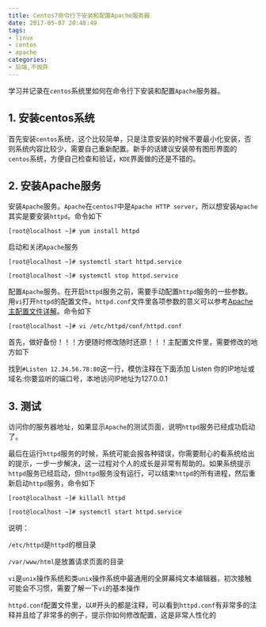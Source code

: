 ```yaml
---
title: Centos7命令行下安装和配置Apache服务器
date: 2017-05-07 20:48:49
tags:
- linux
- centos
- apache
categories:
- 后端,不抛弃
---
```


学习并记录在`centos`系统里如何在命令行下安装和配置`Apache`服务器。

<!--more-->

## 1. 安装centos系统

首先安装`centos`系统，这个比较简单，只是注意安装的时候不要最小化安装，否则系统内容比较少，需要自己重新配置。新手的话建议安装带有图形界面的`centos`系统，方便自己检查和验证，`KDE`界面做的还是不错的。

## 2. 安装Apache服务

安装`Apache`服务。`Apache`在`centos7`中是`Apache HTTP server`，所以想安装`Apache`其实是要安装`httpd`。命令如下
```shell
[root@localhost ~]# yum install httpd
```

启动和关闭`Apache`服务

```shell
[root@localhost ~]# systemctl start httpd.service

[root@localhost ~]# systemctl stop httpd.service
```

配置`Apache`服务。在开启`httpd`服务之前，需要手动配置`httpd`服务的一些参数。用`vi`打开`httpd`的配置文件。`httpd.conf`文件里各项参数的意义可以参考[Apache主配置文件详解](http://www.linuxidc.com/Linux/2015-02/113921.htm)。命令如下

```shell
[root@localhost ~]# vi /etc/httpd/conf/httpd.conf
```

首先，做好备份！！！方便随时修改随时还原！！！主配置文件里，需要修改的地方如下

找到` #Listen 12.34.56.78:80 `这一行，模仿注释在下面添加 Listen 你的IP地址或域名:你要监听的端口号，本地访问IP地址为127.0.0.1

## 3. 测试

访问你的服务器地址，如果显示`Apache`的测试页面，说明`httpd`服务已经成功启动了。

最后在运行`httpd`服务的时候，系统可能会报各种错误，你需要耐心的看系统给出的提示，一步一步解决，这一过程对个人的成长是非常有帮助的。如果系统提示`httpd`服务已经启动，但`httpd`服务没有运行，可以结束`httpd`的所有进程，然后重新启动`httpd`服务，命令如下
```shell
[root@localhost ~]# killall httpd

[root@localhost ~]# systemctl start httpd.service
```
说明：

`/etc/httpd`是`httpd`的根目录

`/var/www/html`是放置请求页面的目录

`vi`是`unix`操作系统和类`unix`操作系统中最通用的全屏幕纯文本编辑器，初次接触可能会不习惯，需要了解一下`vi`的基本操作

`httpd.conf`配置文件里，以#开头的都是注释，可以看到`httpd.conf`有非常多的注释并且给了非常多的例子，提示你如何修改配置，这是非常人性化的

